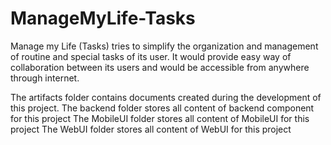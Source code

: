 ManageMyLife-Tasks
==========
Manage my Life (Tasks) tries to simplify the organization and management of routine and special tasks of its user. It would provide easy way of collaboration between its users and would be accessible from anywhere through internet. 

The artifacts folder contains documents created during the development of this project.
The backend folder stores all content of backend component for this project
The MobileUI folder stores all content of MobileUI for this project
The WebUI folder stores all content of WebUI for this project